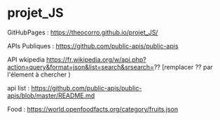 # projet_JS
GitHubPages : https://theocorro.github.io/projet_JS/

APIs Publiques : https://github.com/public-apis/public-apis 

API wkipedia https://fr.wikipedia.org/w/api.php?action=query&format=json&list=search&srsearch=?? 
[remplacer ?? par l'élement à chercher )
 
api list :  https://github.com/public-apis/public-apis/blob/master/README.md

Food : https://world.openfoodfacts.org/category/fruits.json

